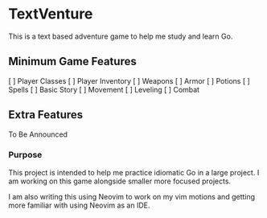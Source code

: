 # TextVenture
This is a text based adventure game to help me study and learn Go.

## Minimum Game Features
[ ] Player Classes
[ ] Player Inventory 
[ ] Weapons
[ ] Armor
[ ] Potions
[ ] Spells
[ ] Basic Story
[ ] Movement
[ ] Leveling
[ ] Combat

## Extra Features
To Be Announced

### Purpose
This project is intended to help me practice idiomatic Go in a large project. I am working on this game alongside smaller more focused projects.

I am also writing this using Neovim to work on my vim motions and getting more familiar with using Neovim as an IDE.
